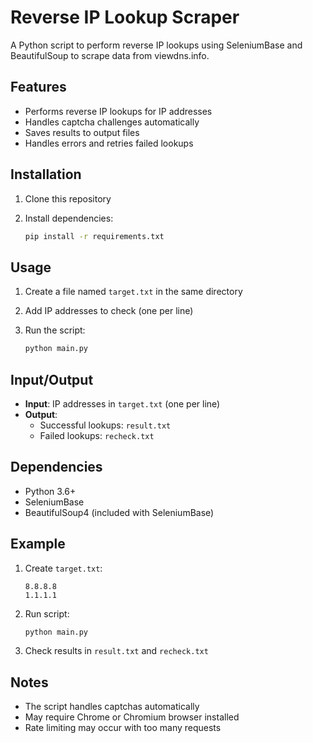 # Reverse IP Lookup Scraper

A Python script to perform reverse IP lookups using SeleniumBase and BeautifulSoup to scrape data from viewdns.info.

## Features

- Performs reverse IP lookups for IP addresses
- Handles captcha challenges automatically
- Saves results to output files
- Handles errors and retries failed lookups

## Installation

1. Clone this repository
2. Install dependencies:

   ```bash
   pip install -r requirements.txt
   ```

## Usage

1. Create a file named `target.txt` in the same directory
2. Add IP addresses to check (one per line)
3. Run the script:

   ```bash
   python main.py
   ```

## Input/Output

- **Input**: IP addresses in `target.txt` (one per line)
- **Output**:
  - Successful lookups: `result.txt`
  - Failed lookups: `recheck.txt`

## Dependencies

- Python 3.6+
- SeleniumBase
- BeautifulSoup4 (included with SeleniumBase)

## Example

1. Create `target.txt`:

   ```
   8.8.8.8
   1.1.1.1
   ```

2. Run script:

   ```bash
   python main.py
   ```

3. Check results in `result.txt` and `recheck.txt`

## Notes

- The script handles captchas automatically
- May require Chrome or Chromium browser installed
- Rate limiting may occur with too many requests

